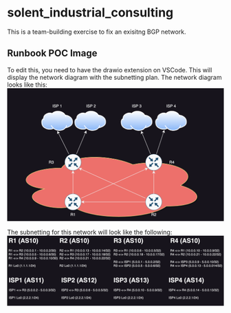 # solent_industrial_consulting
This is a team-building exercise to fix an exisitng BGP network. 

## Runbook POC Image
To edit this, you need to have the drawio extension on VSCode. This will display the network diagram with the subnetting plan. The network diagram looks like this:
![Network Diagram](./images/network_diagram.png)

The subnetting for this network will look like the following:
![Subnet Plan](./images/subnet_plan.png)